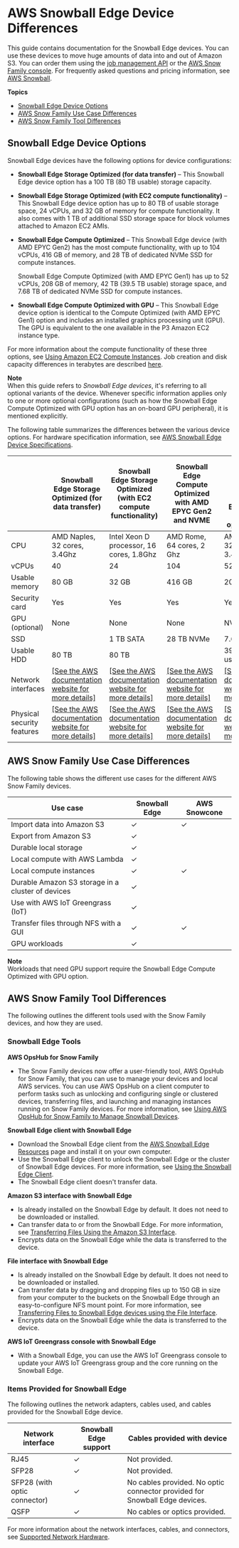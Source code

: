 # AWS Snowball Edge Device Differences<a name="device-differences"></a>

This guide contains documentation for the Snowball Edge devices\. You can use these devices to move huge amounts of data into and out of Amazon S3\. You can order them using the [job management API](https://docs.aws.amazon.com/snowball/latest/api-reference/api-reference.html) or the [AWS Snow Family console](https://console.aws.amazon.com/importexport)\. For frequently asked questions and pricing information, see [AWS Snowball](https://aws.amazon.com/snowball-edge)\.

**Topics**
+ [Snowball Edge Device Options](#device-options)
+ [AWS Snow Family Use Case Differences](#usecase-differences)
+ [AWS Snow Family Tool Differences](#tool-differences)

## Snowball Edge Device Options<a name="device-options"></a>

Snowball Edge devices have the following options for device configurations:
+ **Snowball Edge Storage Optimized \(for data transfer\)** – This Snowball Edge device option has a 100 TB \(80 TB usable\) storage capacity\. 
+ **Snowball Edge Storage Optimized \(with EC2 compute functionality\)** – This Snowball Edge device option has up to 80 TB of usable storage space, 24 vCPUs, and 32 GB of memory for compute functionality\. It also comes with 1 TB of additional SSD storage space for block volumes attached to Amazon EC2 AMIs\.
+ **Snowball Edge Compute Optimized** – This Snowball Edge device \(with AMD EPYC Gen2\) has the most compute functionality, with up to 104 vCPUs, 416 GB of memory, and 28 TB of dedicated NVMe SSD for compute instances\.

  Snowball Edge Compute Optimized \(with AMD EPYC Gen1\) has up to 52 vCPUs, 208 GB of memory, 42 TB \(39\.5 TB usable\) storage space, and 7\.68 TB of dedicated NVMe SSD for compute instances\.
+ **Snowball Edge Compute Optimized with GPU** – This Snowball Edge device option is identical to the Compute Optimized \(with AMD EPYC Gen1\) option and includes an installed graphics processing unit \(GPU\)\. The GPU is equivalent to the one available in the P3 Amazon EC2 instance type\.

For more information about the compute functionality of these three options, see [Using Amazon EC2 Compute Instances](using-ec2.md)\. Job creation and disk capacity differences in terabytes are described [here](https://docs.aws.amazon.com/snowball/latest/api-reference/API_CreateJob.html)\. 

**Note**  
When this guide refers to *Snowball Edge devices*, it's referring to all optional variants of the device\. Whenever specific information applies only to one or more optional configurations \(such as how the Snowball Edge Compute Optimized with GPU option has an on\-board GPU peripheral\), it is mentioned explicitly\.

The following table summarizes the differences between the various device options\. For hardware specification information, see [AWS Snowball Edge Device Specifications](sbe-specifications.md)\.


|  | Snowball Edge Storage Optimized \(for data transfer\) | Snowball Edge Storage Optimized \(with EC2 compute functionality\) | Snowball Edge Compute Optimized with AMD EPYC Gen2 and NVME | Snowball Edge Compute Optimized with AMD EPYC Gen1, HDD, and optional GPU | 
| --- | --- | --- | --- | --- | 
| CPU | AMD Naples, 32 cores, 3\.4Ghz | Intel Xeon D processor, 16 cores, 1\.8Ghz | AMD Rome, 64 cores, 2 Ghz | AMD Naples, 32 cores, 3\.4Ghz | 
| vCPUs | 40 | 24 | 104 | 52 | 
| Usable memory | 80 GB | 32 GB | 416 GB | 208 GB | 
| Security card | Yes | Yes | Yes | Yes | 
| GPU \(optional\) | None | None | None | NVidia V100 | 
| SSD |  | 1 TB SATA | 28 TB NVMe | 7\.68 TB NVMe | 
| Usable HDD | 80 TB | 80 TB |  | 39\.5 TB usable | 
| Network interfaces |  [\[See the AWS documentation website for more details\]](http://docs.aws.amazon.com/snowball/latest/developer-guide/device-differences.html)  |  [\[See the AWS documentation website for more details\]](http://docs.aws.amazon.com/snowball/latest/developer-guide/device-differences.html)  |  [\[See the AWS documentation website for more details\]](http://docs.aws.amazon.com/snowball/latest/developer-guide/device-differences.html)  |  [\[See the AWS documentation website for more details\]](http://docs.aws.amazon.com/snowball/latest/developer-guide/device-differences.html)  | 
| Physical security features |  [\[See the AWS documentation website for more details\]](http://docs.aws.amazon.com/snowball/latest/developer-guide/device-differences.html)  |  [\[See the AWS documentation website for more details\]](http://docs.aws.amazon.com/snowball/latest/developer-guide/device-differences.html)  |  [\[See the AWS documentation website for more details\]](http://docs.aws.amazon.com/snowball/latest/developer-guide/device-differences.html)  |  [\[See the AWS documentation website for more details\]](http://docs.aws.amazon.com/snowball/latest/developer-guide/device-differences.html)  | 

## AWS Snow Family Use Case Differences<a name="usecase-differences"></a>

The following table shows the different use cases for the different AWS Snow Family devices\.


| Use case | Snowball Edge | AWS Snowcone | 
| --- | --- | --- | 
| Import data into Amazon S3 | ✓ | ✓ | 
| Export from Amazon S3 | ✓ |  | 
| Durable local storage | ✓ |  | 
| Local compute with AWS Lambda | ✓ |  | 
| Local compute instances | ✓ | ✓ | 
| Durable Amazon S3 storage in a cluster of devices | ✓ |  | 
| Use with AWS IoT Greengrass \(IoT\) | ✓ |  | 
| Transfer files through NFS with a GUI | ✓ | ✓ | 
| GPU workloads | ✓ |  | 

**Note**  
Workloads that need GPU support require the Snowball Edge Compute Optimized with GPU option\.

## AWS Snow Family Tool Differences<a name="tool-differences"></a>

The following outlines the different tools used with the Snow Family devices, and how they are used\.

### Snowball Edge Tools<a name="tool-differences-edge"></a>

**AWS OpsHub for Snow Family**
+ The Snow Family devices now offer a user\-friendly tool, AWS OpsHub for Snow Family, that you can use to manage your devices and local AWS services\. You can use AWS OpsHub on a client computer to perform tasks such as unlocking and configuring single or clustered devices, transferring files, and launching and managing instances running on Snow Family devices\. For more information, see [Using AWS OpsHub for Snow Family to Manage Snowball Devices](https://docs.aws.amazon.com/snowball/latest/developer-guide/aws-opshub.html)\.

**Snowball Edge client with Snowball Edge**
+ Download the Snowball Edge client from the [AWS Snowball Edge Resources](http://aws.amazon.com/snowball-edge/resources/) page and install it on your own computer\.
+ Use the Snowball Edge client to unlock the Snowball Edge or the cluster of Snowball Edge devices\. For more information, see [Using the Snowball Edge Client](using-client.md)\.
+ The Snowball Edge client doesn't transfer data\.

**Amazon S3 interface with Snowball Edge**
+ Is already installed on the Snowball Edge by default\. It does not need to be downloaded or installed\.
+ Can transfer data to or from the Snowball Edge\. For more information, see [Transferring Files Using the Amazon S3 Interface](using-adapter.md)\.
+ Encrypts data on the Snowball Edge while the data is transferred to the device\.

**File interface with Snowball Edge**
+ Is already installed on the Snowball Edge by default\. It does not need to be downloaded or installed\.
+ Can transfer data by dragging and dropping files up to 150 GB in size from your computer to the buckets on the Snowball Edge through an easy\-to\-configure NFS mount point\. For more information, see [Transferring Files to Snowball Edge devices using the File Interface](using-fileinterface.md)\.
+ Encrypts data on the Snowball Edge while the data is transferred to the device\.

**AWS IoT Greengrass console with Snowball Edge**
+ With a Snowball Edge, you can use the AWS IoT Greengrass console to update your AWS IoT Greengrass group and the core running on the Snowball Edge\.

### Items Provided for Snowball Edge<a name="network-differences"></a>

The following outlines the network adapters, cables used, and cables provided for the Snowball Edge device\.


| Network interface | Snowball Edge support | Cables provided with device | 
| --- | --- | --- | 
| RJ45 | ✓ | Not provided\. | 
| SFP28 | ✓ | Not provided\. | 
| SFP28 \(with optic connector\) | ✓ | No cables provided\. No optic connector provided for Snowball Edge devices\.  | 
| QSFP | ✓ | No cables or optics provided\. | 

For more information about the network interfaces, cables, and connectors, see [Supported Network Hardware](sbe-specifications.md#sbe-network-hardware)\.